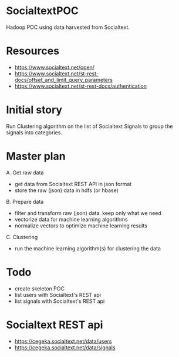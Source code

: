SocialtextPOC
=============

Hadoop POC using data harvested from Socialtext.

Resources
=============
* https://www.socialtext.net/open/
* https://www.socialtext.net/st-rest-docs/offset_and_limit_query_parameters
* https://www.socialtext.net/st-rest-docs/authentication

Initial story
===============
Run Clustering algorithm on the list of Socialtext Signals to group the signals into categories.

Master plan
=============

A. Get raw data
* get data from Socialtext REST API in json format
* store the raw (json) data in hdfs (or hbase)

B. Prepare data
* filter and transform raw (json) data. keep only what we need
* vectorize data for machine learning algorithms
* normalize vectors to optimize machine learning results

C. Clustering
* run the machine learning algorithm(s) for clustering the data

Todo
======
* create skeleton POC
* list users with Socialtext's REST api
* list signals with Socialtext's REST api

Socialtext REST api
====================
* https://cegeka.socialtext.net/data/users
* https://cegeka.socialtext.net/data/signals
